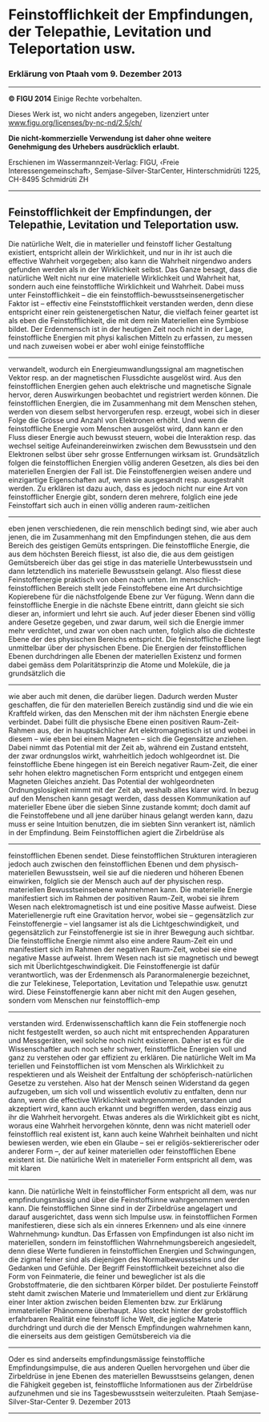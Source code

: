 # Feinstofflichkeit der Empfindungen, der Telepathie, Levitation und Teleportation usw.

### Erklärung von Ptaah vom 9. Dezember 2013


-----

**© FIGU 2014**
Einige Rechte vorbehalten.

Dieses Werk ist, wo nicht anders angegeben,
lizenziert unter
www.figu.org/licenses/by-nc-nd/2.5/ch/

**Die nicht-kommerzielle Verwendung ist daher ohne**
**weitere Genehmigung des Urhebers ausdrücklich**
**erlaubt.**

Erschienen im Wassermannzeit-Verlag:
FIGU, ‹Freie Interessengemeinschaft›, Semjase-Silver-StarCenter, Hinterschmidrüti 1225, CH-8495 Schmidrüti ZH


-----

## Feinstofflichkeit der Empfindungen, der Telepathie, Levitation und Teleportation usw.

Die natürliche Welt, die in materieller und feinstoff licher Gestaltung existiert, entspricht allein der Wirklichkeit, und nur in ihr ist auch die effective Wahrheit
vorgegeben; also kann die Wahrheit nirgendwo anders gefunden werden als in der Wirklichkeit selbst.
Das Ganze besagt, dass die natürliche Welt nicht nur
eine materielle Wirklichkeit und Wahrheit hat, sondern
auch eine feinstoffliche Wirklichkeit und Wahrheit.
Dabei muss unter Feinstofflichkeit – die ein feinstofflich-bewusstseinsenergetischer Faktor ist – effectiv
eine Feinststofflichkeit verstanden werden, denn
diese entspricht einer rein geistenergetischen Natur,
die vielfach feiner geartet ist als eben die Feinstofflichkeit, die mit dem rein Materiellen eine Symbiose
bildet. Der Erdenmensch ist in der heutigen Zeit noch
nicht in der Lage, feinstoffliche Energien mit physi kalischen Mitteln zu erfassen, zu messen und nach zuweisen wobei er aber wohl einige feinstoffliche


-----

verwandelt, wodurch ein Energieumwandlungssignal
am magnetischen Vektor resp. an der magnetischen
Flussdichte ausgelöst wird. Aus den feinstofflichen
Energien gehen auch elektrische und magnetische
Signale hervor, deren Auswirkungen beobachtet und
registriert werden können. Die feinstofflichen Energien, die im Zusammenhang mit dem Menschen
stehen, werden von diesem selbst hervorgerufen
resp. erzeugt, wobei sich in dieser Folge die Grösse
und Anzahl von Elektronen erhöht. Und wenn die feinstoffliche Energie vom Menschen ausgelöst wird,
dann kann er den Fluss dieser Energie auch bewusst
steuern, wobei die Interaktion resp. das wechsel seitige Aufeinandereinwirken zwischen dem Bewusstsein und den Elektronen selbst über sehr grosse Entfernungen wirksam ist. Grundsätzlich folgen die feinstofflichen Energien völlig anderen Gesetzen, als dies
bei den materiellen Energien der Fall ist. Die Feinstoffenergien weisen andere und einzigartige Eigenschaften auf, wenn sie ausgesandt resp. ausgestrahlt
werden. Zu erklären ist dazu auch, dass es jedoch
nicht nur eine Art von feinstofflicher Energie gibt,
sondern deren mehrere, folglich eine jede Feinstoffart sich auch in einen völlig anderen raum-zeitlichen


-----

eben jenen verschiedenen, die rein menschlich bedingt
sind, wie aber auch jenen, die im Zusammenhang mit
den Empfindungen stehen, die aus dem Bereich des
geistigen Gemüts entspringen. Die feinstoffliche Energie, die aus dem höchsten Bereich fliesst, ist also die,
die aus dem geistigen Gemütsbereich über das gei stige in das materielle Unterbewusstsein und dann
letztendlich ins materielle Bewusstsein gelangt. Also
fliesst diese Feinstoffenergie praktisch von oben
nach unten. Im menschlich-feinstofflichen Bereich
stellt jede Feinstoffebene eine Art durchsichtige
Kopierebene für die nächstfolgende Ebene zur Ver fügung. Wenn dann die feinstoffliche Energie in die
nächste Ebene eintritt, dann gleicht sie sich dieser
an, informiert und lehrt sie auch. Auf jeder dieser
Ebenen sind völlig andere Gesetze gegeben, und zwar
darum, weil sich die Energie immer mehr verdichtet,
und zwar von oben nach unten, folglich also die dichteste Ebene der des physischen Bereichs entspricht.
Die feinstoffliche Ebene liegt unmittelbar über der
physischen Ebene. Die Energien der feinstofflichen
Ebenen durchdringen alle Ebenen der materiellen Existenz und formen dabei gemäss dem Polaritätsprinzip die Atome und Moleküle, die ja grundsätzlich die


-----

wie aber auch mit denen, die darüber liegen. Dadurch
werden Muster geschaffen, die für den materiellen Bereich zuständig sind und die wie ein Kraftfeld wirken,
das den Menschen mit der ihm nächsten Energie ebene verbindet. Dabei füllt die physische Ebene
einen positiven Raum-Zeit-Rahmen aus, der in hauptsächlicher Art elektromagnetisch ist und wobei in
diesem – wie eben bei einem Magneten – sich die Gegensätze anziehen. Dabei nimmt das Potential mit
der Zeit ab, während ein Zustand entsteht, der zwar
ordnungslos wirkt, wahrheitlich jedoch wohlgeordnet
ist. Die feinstoffliche Ebene hingegen ist ein Bereich
negativer Raum-Zeit, die einer sehr hohen elektro magnetischen Form entspricht und entgegen einem
Magneten Gleiches anzieht. Das Potential der wohlgeordneten Ordnungslosigkeit nimmt mit der Zeit ab,
weshalb alles klarer wird.
In bezug auf den Menschen kann gesagt werden, dass
dessen Kommunikation auf materieller Ebene über
die sieben Sinne zustande kommt; doch damit auf die
Feinstoffebene und all jene darüber hinaus gelangt
werden kann, dazu muss er seine Intuition benutzen,
die im siebten Sinn verankert ist, nämlich in der Empfindung. Beim Feinstofflichen agiert die Zirbeldrüse als


-----

feinstofflichen Ebenen sendet. Diese feinstofflichen
Strukturen interagieren jedoch auch zwischen den
feinstofflichen Ebenen und dem physisch-materiellen
Bewusstsein, weil sie auf die niederen und höheren
Ebenen einwirken, folglich sie der Mensch auch auf
der physischen resp. materiellen Bewusstseinsebene
wahrnehmen kann. Die materielle Energie manifestiert
sich im Rahmen der positiven Raum-Zeit, wobei sie
ihrem Wesen nach elektromagnetisch ist und eine
positive Masse aufweist. Diese Materiellenergie ruft
eine Gravitation hervor, wobei sie – gegensätzlich zur
Feinstoffenergie – viel langsamer ist als die Lichtgeschwindigkeit, und gegensätzlich zur Feinstoffenergie
ist sie in ihrer Bewegung auch sichtbar. Die feinstoffliche Energie nimmt also eine andere Raum-Zeit ein und
manifestiert sich im Rahmen der negativen Raum-Zeit,
wobei sie eine negative Masse aufweist. Ihrem Wesen
nach ist sie magnetisch und bewegt sich mit Überlichtgeschwindigkeit. Die Feinstoffenergie ist dafür
verantwortlich, was der Erdenmensch als Paranormalenergie bezeichnet, die zur Telekinese, Teleportation,
Levitation und Telepathie usw. genutzt wird. Diese
Feinstoffenergie kann aber nicht mit den Augen gesehen, sondern vom Menschen nur feinstofflich-emp

-----

verstanden wird. Erdenwissenschaftlich kann die Fein stoffenergie noch nicht festgestellt werden, so auch
nicht mit entsprechenden Apparaturen und Messgeräten, weil solche noch nicht existieren. Daher ist es
für die Wissenschaftler auch noch sehr schwer, feinstoffliche Energien voll und ganz zu verstehen oder
gar effizient zu erklären. Die natürliche Welt im Ma teriellen und Feinstofflichen ist vom Menschen als
Wirklichkeit zu respektieren und als Weisheit der Entfaltung der schöpferisch-natürlichen Gesetze zu verstehen. Also hat der Mensch seinen Widerstand da gegen aufzugeben, um sich voll und wissentlich evolutiv
zu entfalten, denn nur dann, wenn die effective Wirklichkeit wahrgenommen, verstanden und akzeptiert
wird, kann auch erkannt und begriffen werden, dass
einzig aus ihr die Wahrheit hervorgeht. Etwas anderes
als die Wirklichkeit gibt es nicht, woraus eine Wahrheit hervorgehen könnte, denn was nicht materiell
oder feinstofflich real existent ist, kann auch keine
Wahrheit beinhalten und nicht bewiesen werden, wie
eben ein Glaube – sei er religiös-sektiererischer oder
anderer Form –, der auf keiner materiellen oder feinstofflichen Ebene existent ist. Die natürliche Welt in
materieller Form entspricht all dem, was mit klaren


-----

kann. Die natürliche Welt in feinstofflicher Form entspricht all dem, was nur empfindungsmässig und über
die Feinstoffsinne wahrgenommen werden kann. Die
feinstofflichen Sinne sind in der Zirbeldrüse angelagert
und darauf ausgerichtet, dass wenn sich Impulse usw.
in feinstofflichen Formen manifestieren, diese sich als
ein ‹inneres Erkennen› und als eine ‹innere Wahrnehmung› kundtun. Das Erfassen von Empfindungen ist
also nicht im materiellen, sondern im feinstofflichen
Wahrnehmungsbereich angesiedelt, denn diese Werte
fundieren in feinstofflichen Energien und Schwingungen, die zigmal feiner sind als diejenigen des Normalbewusstseins und der Gedanken und Gefühle. Der Begriff Feinstofflichkeit bezeichnet also die Form von
Feinmaterie, die feiner und beweglicher ist als die Grobstoffmaterie, die den sichtbaren Körper bildet. Der
postulierte Feinstoff steht damit zwischen Materie
und Immateriellem und dient zur Erklärung einer Inter aktion zwischen beiden Elementen bzw. zur Erklärung
immaterieller Phänomene überhaupt. Also steckt hinter
der grobstofflich erfahrbaren Realität eine feinstoff liche Welt, die jegliche Materie durchdringt und durch
die der Mensch Empfindungen wahrnehmen kann, die
einerseits aus dem geistigen Gemütsbereich via die


-----

Oder es sind anderseits empfindungsmässige feinstoffliche Empfindungsimpulse, die aus anderen
Quellen hervorgehen und über die Zirbeldrüse in jene
Ebenen des materiellen Bewusstseins gelangen, denen
die Fähigkeit gegeben ist, feinstoffliche Informationen
aus der Zirbeldrüse aufzunehmen und sie ins Tagesbewusstsein weiterzuleiten.
Ptaah
Semjase-Silver-Star-Center
9. Dezember 2013


-----

